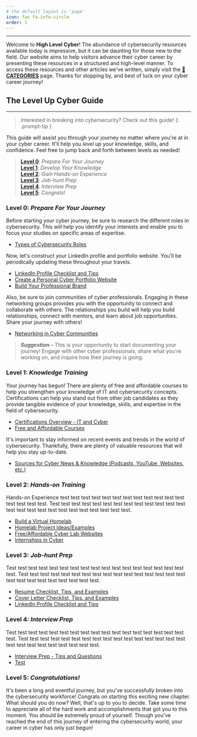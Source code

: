```yaml
---
# the default layout is 'page'
icon: fas fa-info-circle
order: 1
---
```


---

Welcome to **High Level Cyber**! The abundance of cybersecurity resources available today is impressive, but it can be daunting for those new to the field. Our website aims to help visitors advance their cyber career by presenting these resources in a structured and high-level manner. To access these resources and other articles we've written, simply visit the **[📂CATEGORIES](https://www.highlevelcyber.io/categories/)** page. Thanks for stopping by, and best of luck on your cyber career journey!

## The **Level Up Cyber** Guide
---

> Interested in breaking into cybersecurity? Check out this guide!
{: .prompt-tip }

This guide will assist you through your journey no matter where you're at in your cyber career. It'll help you *level up* your knowledge, skills, and confidence. Feel free to jump back and forth between levels as needed!

> **[Level 0](https://www.highlevelcyber.io/about/#level-0-prepare-for-your-journey)**: *Prepare For Your Journey* <br>
> **[Level 1](https://www.highlevelcyber.io/about/#level-1-knowledge-training)**: *Develop Your Knowledge* <br>
> **[Level 2](https://www.highlevelcyber.io/about/#level-2-hands-on-training)**: *Gain Hands-on Experience* <br>
> **[Level 3](https://www.highlevelcyber.io/about/#level-3-job-hunt-prep)**: *Job-hunt Prep* <br>
> **[Level 4](https://www.highlevelcyber.io/about/#level-4-interview-prep)**: *Interview Prep* <br>
> **[Level 5](https://www.highlevelcyber.io/about/#level-5-congratulations)**: *Congrats!*

### **Level 0**: *Prepare For Your Journey*

Before starting your cyber journey, be sure to research the different roles in cybersecurity. This will help you identify your interests and enable you to focus your studies on specific areas of expertise.
* [Types of Cybersecurity Roles](https://google.com)

Now, let's construct your LinkedIn profile and portfolio website. You’ll be periodically updating these throughout your travels. 
* [LinkedIn Profile Checklist and Tips](https://google.com)
* [Create a Personal Cyber Portfolio Website](https://google.com)
* [Build Your Professional Brand](https://google.com)

Also, be sure to join communities of cyber professionals. Engaging in these networking groups provides you with the opportunity to connect and collaborate with others. The relationships you build will help you build relationships, connect with mentors, and learn about job opportunities. Share your journey with others! 
* [Networking in Cyber Communities](https://google.com)

> **_Suggestion_** – This is your opportunity to start documenting your journey! Engage with other cyber professionals, share what you're working on, and inquire how their journey is going. 

### **Level 1**: *Knowledge Training*
Your journey has begun! There are plenty of free and affordable courses to help you strengthen your knowledge of IT and cybersecurity concepts. Certifications can help you stand out from other job candidates as they provide tangible evidence of your knowledge, skills, and expertise in the field of cybersecurity. 
* [Certifications Overview - IT and Cyber](https://google.com)
* [Free and Affordable Courses](https://google.com)

It's important to stay informed on recent events and trends in the world of cybersecurity. Thankfully, there are plenty of valuable resources that will help you stay up-to-date. 
* [Sources for Cyber News & Knowledge (Podcasts, YouTube, Websites, etc.)](https://google.com)


### **Level 2**: *Hands-on Training*
Hands-on Experience test test test test test test test test test test test test test test test test. Test test test test test test test test test test test test test test test test test test test test test test test test test.
* [Build a Virtual Homelab](https://google.com)
* [Homelab Project Ideas/Examples](https://google.com)
* [Free/Affordable Cyber Lab Websites](https://google.com)
* [Internships in Cyber](https://google.com)

### **Level 3**: *Job-hunt Prep*
Test test test test test test test test test test test test test test test test test test. Test test test test test test test test test test test test test test test test test test test test test test test test test.
* [Resume Checklist, Tips, and Examples](https://google.com)
* [Cover Letter Checklist, Tips, and Examples](https://google.com)
* [LinkedIn Profile Checklist and Tips](https://google.com)

### **Level 4**: *Interview Prep*
Test test test test test test test test test test test test test test test test test test. Test test test test test test test test test test test test test test test test test test test test test test test test test.
* [Interview Prep - Tips and Questions](https://google.com)
* [Test](https://google.com)

### **Level 5**: *Congratulations!*
It's been a long and eventful journey, but you've successfully broken into the cybersecurity workforce! Congrats on starting this exciting new chapter. What should you do now? Well, that's up to you to decide. Take some time to appreciate all of the hard work and accomplishments that got you to this moment. You should be extremely proud of yourself. Though you've reached the end of this journey of entering the cybersecurity world, your career in cyber has only just begun!
